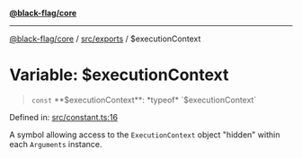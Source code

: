 [**@black-flag/core**](../../../README.md)

***

[@black-flag/core](../../../README.md) / [src/exports](../README.md) / $executionContext

# Variable: $executionContext

> `const` **$executionContext**: *typeof* `$executionContext`

Defined in: [src/constant.ts:16](https://github.com/Xunnamius/black-flag/blob/7a70c7e44633bf3b15b0662ce212ece66de038c8/src/constant.ts#L16)

A symbol allowing access to the `ExecutionContext` object "hidden" within
each `Arguments` instance.
